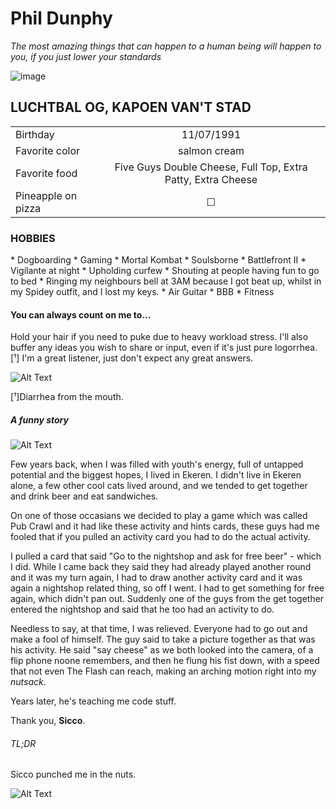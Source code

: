 <h1>Phil Dunphy</h1>

*The most amazing things that can happen to a human being will happen to you, if you just lower your standards*

![image](/home/beardificent/becode/markdown-challenge/IMG_4362.JPG)

<h2>LUCHTBAL OG, KAPOEN VAN'T STAD</h2>

| | |
|    :---   |    :----:   |
| Birthday | 11/07/1991|
| Favorite color | salmon cream |
| Favorite food | Five Guys Double Cheese, Full Top, Extra Patty, Extra Cheese |
| Pineapple on pizza | &#9744; |

 <h3>HOBBIES</h3>
* Dogboarding
* Gaming
    * Mortal Kombat
    * Soulsborne
    * Battlefront II
* Vigilante at night
    * Upholding curfew
    * Shouting at people having fun to go to bed
    * Ringing my neighbours bell at 3AM because I got beat up, whilst in my Spidey outfit, and I lost my keys.
* Air Guitar
* BBB
* Fitness





<h4>You can always count on me to...</h4>

Hold your hair if you need to puke due to heavy workload stress.
I'll also buffer any ideas you wish to share or input, even if it's just pure logorrhea.[¹]
I'm a great listener, just don't expect any great answers.

![Alt Text](/home/beardificent/becode/markdown-challenge/giphy.gif)


[¹]Diarrhea from the mouth.


<h5>A funny story</h5>

![Alt Text](/home/beardificent/becode/markdown-challenge/giphy-downsized.gif)

Few years back, when I was filled with youth's energy, full of untapped potential and the biggest hopes, I lived in Ekeren.
I didn't live in Ekeren alone, a few other cool cats lived around, and we tended to get together and drink beer and eat sandwiches.

On one of those occasians we decided to play a game which was called Pub Crawl and it had like these activity and hints cards,
these guys had me fooled that if you pulled an activity card you had to do the actual activity. 

I pulled a card that said "Go to the nightshop and ask for free beer" - which I did. While I came back they said they had already
played another round and it was my turn again, I had to draw another activity card and it was again a nightshop related thing, so off I went.
I had to get something for free again, which didn't pan out. Suddenly one of the guys from the get together entered the nightshop and said that he too had an activity to do.

Needless to say, at that time, I was relieved. Everyone had to go out and make a fool of himself. The guy said to take a picture together as that was his activity.
He said "say cheese" as we both looked into the camera, of a flip phone noone remembers, and then he flung his fist down, 
with a speed that not even The Flash can reach, making an arching motion right into my _nutsack_.

Years later, he's teaching me code stuff.

Thank you, **Sicco**.

<h6>TL;DR</h6>

Sicco punched me in the nuts.

 ![Alt Text](/home/beardificent/becode/markdown-challenge/nuffsaid.gif)


